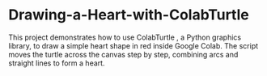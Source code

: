# Drawing-a-Heart-with-ColabTurtle
This project demonstrates how to use ColabTurtle , a Python graphics library, to draw a simple heart shape in red inside Google Colab.  The script moves the turtle across the canvas step by step, combining arcs and straight lines to form a heart.

